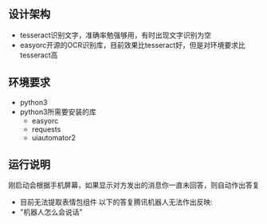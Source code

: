 ## 设计架构
* tesseract识别文字，准确率勉强够用，有时出现文字识别为空
* easyorc开源的OCR识别库，目前效果比tesseract好，但是对环境要求比tesseract高
## 环境要求
* python3
* python3所需要安装的库
    - easyorc
    - requests
    - uiautomator2

## 运行说明
刚启动会根据手机屏幕，如果显示对方发出的消息你一直未回答，则自动作出答复
* 目前无法提取表情包组件
以下的答复腾讯机器人无法作出反映:
 * "机器人怎么会说话"
